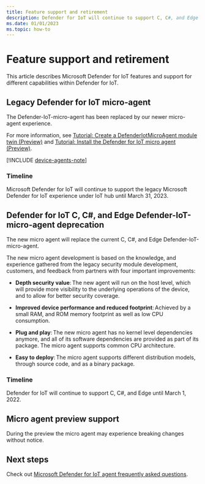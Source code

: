 ```yaml
---
title: Feature support and retirement
description: Defender for IoT will continue to support C, C#, and Edge until March 1, 2022. 
ms.date: 01/01/2023
ms.topic: how-to
---
```


# Feature support and retirement

This article describes Microsoft Defender for IoT features and support for different capabilities within Defender for IoT.

## Legacy Defender for IoT micro-agent

The Defender-IoT-micro-agent has been replaced by our newer micro-agent experience.

For more information, see [Tutorial: Create a DefenderIotMicroAgent module twin (Preview)](tutorial-create-micro-agent-module-twin.md) and [Tutorial: Install the Defender for IoT micro agent (Preview)](tutorial-standalone-agent-binary-installation.md).

[!INCLUDE [device-agents-note](../includes/device-agents-note.md)]

### Timeline

Microsoft Defender for IoT will continue to support the legacy Microsoft Defender for IoT experience under IoT hub until March 31, 2023.

## Defender for IoT C, C#, and Edge Defender-IoT-micro-agent deprecation

The new micro agent will replace the current C, C#, and Edge Defender-IoT-micro-agent.  

The new micro agent development is based on the knowledge, and experience gathered from the legacy security module development, customers, and feedback from partners with four important improvements:

- **Depth security value**: The new agent will run on the host level, which will provide more visibility to the underlying operations of the device, and to allow for better security coverage.

- **Improved device performance and reduced footprint**: Achieved by a small RAM, and ROM memory footprint as well as low CPU consumption.  

- **Plug and play**: The new micro agent has no kernel level dependencies anymore, and all of its software dependencies are provided as part of its package. The micro agent supports common CPU architecture.

- **Easy to deploy**: The micro agent supports different distribution models, through source code, and as a binary package. 

### Timeline 

Defender for IoT will continue to support C, C#, and Edge until March 1, 2022. 

## Micro agent preview support

During the preview the micro agent may experience breaking changes without notice.

## Next steps

Check out [Microsoft Defender for IoT agent frequently asked questions](resources-agent-frequently-asked-questions.md).
